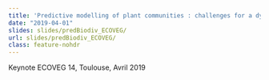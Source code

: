 ```yaml
---
title: 'Predictive modelling of plant communities : challenges for a dynamical approach'
date: "2019-04-01"
slides: slides/predBiodiv_ECOVEG/
url: slides/predBiodiv_ECOVEG/
class: feature-nohdr
---
```


Keynote ECOVEG 14, Toulouse, Avril 2019 
